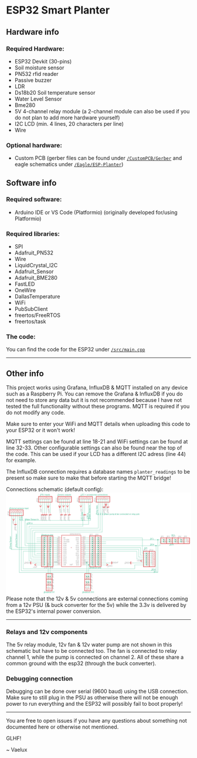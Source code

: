 # ESP32 Smart Planter
## Hardware info
### Required Hardware:
* ESP32 Devkit (30-pins)
* Soil moisture sensor
* PN532 rfid reader
* Passive buzzer
* LDR
* Ds18b20 Soil temperature sensor
* Water Level Sensor
* Bme280
* 5V 4-channel relay module (a 2-channel module can also be used if you do not plan to add more hardware yourself)
* I2C LCD (min. 4 lines, 20 characters per line)
* Wire
### Optional hardware:
* Custom PCB (gerber files can be found under [`/CustomPCB/Gerber`](https://github.com/VaeluxV/ESP32-Smart-Planter-School-Project/tree/main/CustomPCB/Gerber) and eagle schematics under [`/Eagle/ESP-Planter`](https://github.com/VaeluxV/ESP32-Smart-Planter-School-Project/tree/main/Eagle/ESP-Planter))

## Software info

### Required software:
* Arduino IDE or VS Code (Platformio) (originally developed for/using Platformio)

### Required libraries:
* SPI
* Adafruit_PN532
* Wire
* LiquidCrystal_I2C
* Adafruit_Sensor
* Adafruit_BME280
* FastLED
* OneWire
* DallasTemperature
* WiFi
* PubSubClient
* freertos/FreeRTOS
* freertos/task

### The code:
You can find the code for the ESP32 under [`/src/main.cpp`](https://github.com/VaeluxV/ESP32-Smart-Planter-School-Project/blob/main/src/main.cpp)

---

## Other info

This project works using Grafana, InfluxDB & MQTT installed on any device such as a Raspberry Pi. You can remove the Grafana & InfluxDB if you do not need to store any data but it is not recommended because I have not tested the full functionality without these programs. MQTT is required if you do not modify any code.

Make sure to enter your WiFi and MQTT details when uploading this code to your ESP32 or it won't work!

MQTT settings can be found at line 18-21 and WiFi settings can be found at line 32-33.
Other configurable settings can also be found near the top of the code. This can be used if your LCD has a different I2C adress (line 44) for example.

The InfluxDB connection requires a database names `planter_readings` to be present so make sure to make that before starting the MQTT bridge!

Connections schematic (default config):
![Image of the schematic](https://github.com/VaeluxV/ESP32-Smart-Planter-School-Project/blob/c1af1cb7f98856f32b2263611ea02691f5bdc3e4/images/SchematicSmartPlanter.jpg)
Please note that the 12v & 5v connections are external connections coming from a 12v PSU (& buck converter for the 5v) while the 3.3v is delivered by the ESP32's internal power conversion.

---

### Relays and 12v components
The 5v relay module, 12v fan & 12v water pump are not shown in this schematic but have to be connected too. The fan is connected to relay channel 1, while the pump is connected on channel 2. All of these share a common ground with the esp32 (through the buck converter).

### Debugging connection
Debugging can be done over serial (9600 baud) using the USB connection. Make sure to still plug in the PSU as otherwise there will not be enough power to run everything and the ESP32 will possibly fail to boot properly!

---

You are free to open issues if you have any questions about something not documented here or otherwise not mentioned.

GLHF!

~ Vaelux
